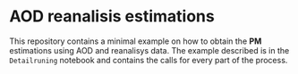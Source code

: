 # AOD reanalisis estimations 


This repository contains a minimal example on how to obtain the **PM** estimations using AOD and reanalisys data. The example described is in the `Detailruning` notebook and contains the calls for every part of the process. 
